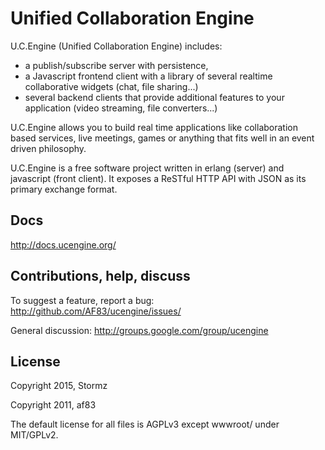 # Unified Collaboration Engine

U.C.Engine (Unified Collaboration Engine) includes:

* a publish/subscribe server with persistence,
* a Javascript frontend client with a library of several realtime collaborative widgets (chat, file sharing...)
*  several backend clients that provide additional features to your application (video streaming, file converters...)

U.C.Engine allows you to build real time applications like collaboration based services, live meetings, games or anything that fits well in an event driven philosophy.

U.C.Engine is a free software project written in erlang (server) and javascript (front client). It exposes a ReSTful HTTP API with JSON as its primary exchange format.

## Docs

http://docs.ucengine.org/

## Contributions, help, discuss

To suggest a feature, report a bug:
http://github.com/AF83/ucengine/issues/

General discussion:
http://groups.google.com/group/ucengine

## License

Copyright 2015, Stormz

Copyright 2011, af83

The default license for all files is AGPLv3 except wwwroot/ under MIT/GPLv2.
